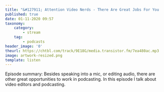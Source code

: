 ```yaml
---
title: "&#127911; Attention Video Nerds - There Are Great Jobs For You in Podcasting!"
published: true
date: 01-11-2020 09:57
taxonomy:
    category:
        - stream
    tag:
        - podcasts
header_image: '0'
theurl: https://chtbl.com/track/9E18G/media.transistor.fm/7ea480ac.mp3
image: artwork-resized.png
template: listen
--- 
```

Episode summary: Besides speaking into a mic, or editing audio, there are other great opportunities to work in podcasting. In this episode I talk about video editors and podcasting.
